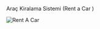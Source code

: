 Araç Kiralama Sistemi (Rent a Car )


![Rent A Car](https://user-images.githubusercontent.com/76240565/112339520-cb7d3a00-8cd0-11eb-89bf-e56b6119c303.jpg)
